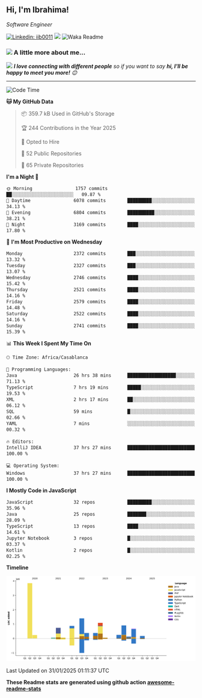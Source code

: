 <h2>Hi, I'm Ibrahima! </h2>
<p><em>Software Engineer 
</em></p>


[![Linkedin: iib0011](https://img.shields.io/badge/-iib0011-blue?style=flat-square&logo=Linkedin&logoColor=white&link=https://www.linkedin.com/in/iib0011/)](https://www.linkedin.com/in/iib0011/)
![](https://visitor-badge.glitch.me/badge?page_id=iib0011)
![Waka Readme](https://github.com/iib0011/iib0011/workflows/Waka%20Readme/badge.svg)


### <img src="https://media.giphy.com/media/VgCDAzcKvsR6OM0uWg/giphy.gif" width="50"> A little more about me...  


<img src="https://media.giphy.com/media/LnQjpWaON8nhr21vNW/giphy.gif" width="60"> <em><b>I love connecting with different people</b> so if you want to say <b>hi, I'll be happy to meet you more!</b> 😊</em>

---
<!--START_SECTION:waka-->
![Code Time](http://img.shields.io/badge/Code%20Time-4%2C339%20hrs%2045%20mins-blue)

**🐱 My GitHub Data** 

> 📦 359.7 kB Used in GitHub's Storage 
 > 
> 🏆 244 Contributions in the Year 2025
 > 
> 💼 Opted to Hire
 > 
> 📜 52 Public Repositories 
 > 
> 🔑 65 Private Repositories 
 > 
**I'm a Night 🦉** 

```text
🌞 Morning                1757 commits        ██░░░░░░░░░░░░░░░░░░░░░░░   09.87 % 
🌆 Daytime                6078 commits        █████████░░░░░░░░░░░░░░░░   34.13 % 
🌃 Evening                6804 commits        ██████████░░░░░░░░░░░░░░░   38.21 % 
🌙 Night                  3169 commits        ████░░░░░░░░░░░░░░░░░░░░░   17.80 % 
```
📅 **I'm Most Productive on Wednesday** 

```text
Monday                   2372 commits        ███░░░░░░░░░░░░░░░░░░░░░░   13.32 % 
Tuesday                  2327 commits        ███░░░░░░░░░░░░░░░░░░░░░░   13.07 % 
Wednesday                2746 commits        ████░░░░░░░░░░░░░░░░░░░░░   15.42 % 
Thursday                 2521 commits        ████░░░░░░░░░░░░░░░░░░░░░   14.16 % 
Friday                   2579 commits        ████░░░░░░░░░░░░░░░░░░░░░   14.48 % 
Saturday                 2522 commits        ████░░░░░░░░░░░░░░░░░░░░░   14.16 % 
Sunday                   2741 commits        ████░░░░░░░░░░░░░░░░░░░░░   15.39 % 
```


📊 **This Week I Spent My Time On** 

```text
🕑︎ Time Zone: Africa/Casablanca

💬 Programming Languages: 
Java                     26 hrs 38 mins      ██████████████████░░░░░░░   71.13 % 
TypeScript               7 hrs 19 mins       █████░░░░░░░░░░░░░░░░░░░░   19.53 % 
XML                      2 hrs 17 mins       ██░░░░░░░░░░░░░░░░░░░░░░░   06.12 % 
SQL                      59 mins             █░░░░░░░░░░░░░░░░░░░░░░░░   02.66 % 
YAML                     7 mins              ░░░░░░░░░░░░░░░░░░░░░░░░░   00.32 % 

🔥 Editors: 
IntelliJ IDEA            37 hrs 27 mins      █████████████████████████   100.00 % 

💻 Operating System: 
Windows                  37 hrs 27 mins      █████████████████████████   100.00 % 
```

**I Mostly Code in JavaScript** 

```text
JavaScript               32 repos            █████████░░░░░░░░░░░░░░░░   35.96 % 
Java                     25 repos            ███████░░░░░░░░░░░░░░░░░░   28.09 % 
TypeScript               13 repos            ████░░░░░░░░░░░░░░░░░░░░░   14.61 % 
Jupyter Notebook         3 repos             █░░░░░░░░░░░░░░░░░░░░░░░░   03.37 % 
Kotlin                   2 repos             █░░░░░░░░░░░░░░░░░░░░░░░░   02.25 % 
```



**Timeline**

![Lines of Code chart](https://raw.githubusercontent.com/iib0011/iib0011/master/assets/bar_graph.png)


 Last Updated on 31/01/2025 01:11:37 UTC
<!--END_SECTION:waka-->

**These Readme stats are generated using github action [awesome-readme-stats](https://github.com/iib0011/waka-readme-stats)**
